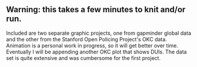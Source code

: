 ## Warning: this takes a few minutes to knit and/or run. 
Included are two separate graphic projects, one from gapminder global data and the other from the Stanford Open Policing Project's OKC data. Animation is a personal work in progress, so it will get better over time. Eventually I will be appending another OKC plot that shows DUIs. The data set is quite extensive and was cumbersome for the first project. 
